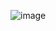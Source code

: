 ![image](https://user-images.githubusercontent.com/63789702/186148288-0bf65048-ec82-42c0-84c7-143335df347d.png)
